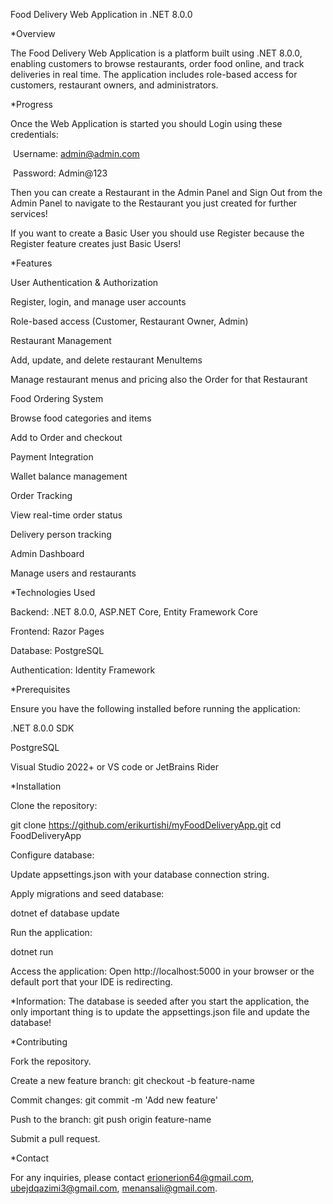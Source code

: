 Food Delivery Web Application in .NET 8.0.0

*Overview

The Food Delivery Web Application is a platform built using .NET 8.0.0, enabling customers to browse restaurants, order food online, and track deliveries in real time. The application includes role-based access for customers, restaurant owners, and administrators.

*Progress


Once the Web Application is started you should Login using these credentials:

 Username: admin@admin.com 

 Password: Admin@123

Then you can create a Restaurant in the Admin Panel and Sign Out from the Admin Panel to navigate to the Restaurant you just created for further services!

If you want to create a Basic User you should use Register because the Register feature creates just Basic Users!


*Features

User Authentication & Authorization

Register, login, and manage user accounts

Role-based access (Customer, Restaurant Owner, Admin)

Restaurant Management

Add, update, and delete restaurant MenuItems

Manage restaurant menus and pricing also the Order for that Restaurant

Food Ordering System

Browse food categories and items

Add to Order and checkout

Payment Integration

Wallet balance management

Order Tracking

View real-time order status

Delivery person tracking

Admin Dashboard

Manage users and restaurants


*Technologies Used

Backend: .NET 8.0.0, ASP.NET Core, Entity Framework Core

Frontend: Razor Pages

Database: PostgreSQL

Authentication: Identity Framework


*Prerequisites

Ensure you have the following installed before running the application:

.NET 8.0.0 SDK

PostgreSQL

Visual Studio 2022+ or VS code or JetBrains Rider


*Installation

Clone the repository:

git clone https://github.com/erikurtishi/myFoodDeliveryApp.git
cd FoodDeliveryApp

Configure database:

Update appsettings.json with your database connection string.

Apply migrations and seed database:

dotnet ef database update

Run the application:

dotnet run

Access the application:
Open http://localhost:5000 in your browser or the default port that your IDE is redirecting.

*Information: The database is seeded after you start the application, the only important thing is to update the appsettings.json file and update the database!


*Contributing

Fork the repository.

Create a new feature branch: git checkout -b feature-name

Commit changes: git commit -m 'Add new feature'

Push to the branch: git push origin feature-name

Submit a pull request.


*Contact

For any inquiries, please contact erionerion64@gmail.com, ubejdqazimi3@gmail.com, menansali@gmail.com.
